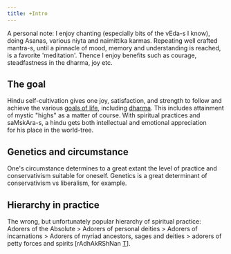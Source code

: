 ```yaml
---
title: +Intro
---
```


A personal note: I enjoy chanting (especially bits of the vEda-s I know), doing Asanas, various niyta and naimittika karmas. Repeating well crafted mantra-s, until a pinnacle of mood, memory and understanding is reached, is a favorite 'meditation'. Thence I enjoy benefits such as courage, steadfastness in the dharma, joy etc.

## The goal

Hindu self-cultivation gives one joy, satisfaction, and strength to follow and achieve the various [goals of life](../../tattvam/puruShArtha/), including [dharma](../../social-cultivation/dharma/). This includes attainment of mystic "highs" as a matter of course. With spiritual practices and saMskAra-s, a hindu gets both intellectual and emotional appreciation for his place in the world-tree.

## Genetics and circumstance
One's circumstance determines to a great extant the level of practice and conservativism suitable for oneself. Genetics is a great determinant of conservativism vs liberalism, for example.

## Hierarchy in practice
The wrong, but unfortunately popular hierarchy of spiritual practice: Adorers of the Absolute > Adorers of personal deities > Adorers of incarnations > Adorers of myriad ancestors, sages and deities > adorers of petty forces and spirits \[rAdhAkRShNan [T](https://twitter.com/blog_supplement/status/640585969859694592)\].

